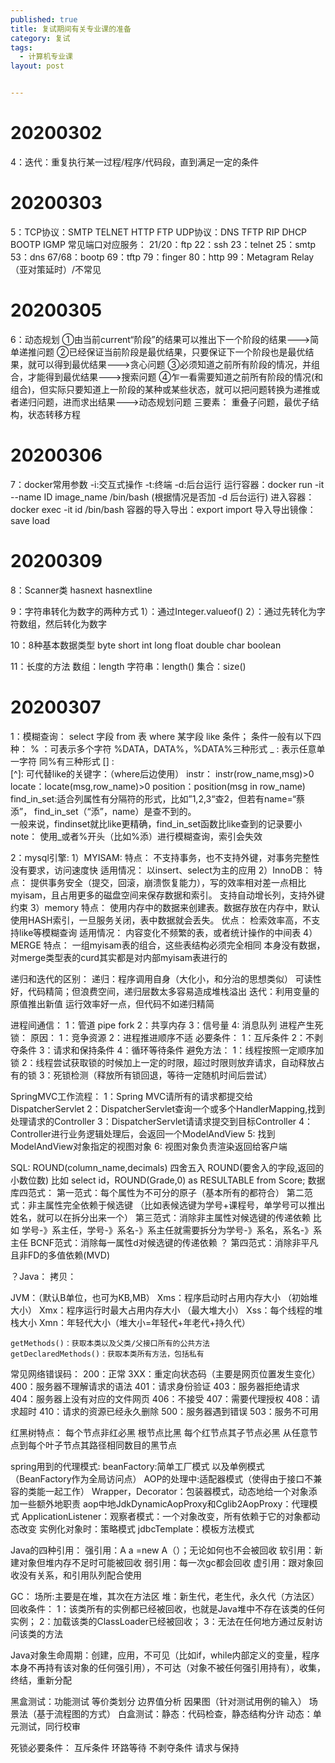 ```yaml
---
published: true
title: 复试期间有关专业课的准备
category: 复试
tags: 
  - 计算机专业课
layout: post


---
```


# 20200302  
4：迭代：重复执行某一过程/程序/代码段，直到满足一定的条件

# 20200303  
5：TCP协议：SMTP TELNET HTTP FTP
	UDP协议：DNS TFTP RIP DHCP BOOTP IGMP
	常见端口对应服务：
	21/20：ftp
	22：ssh
	23：telnet
	25：smtp
	53：dns
	67/68：bootp
	69：tftp
	79：finger
	80：http
	99：Metagram Relay（亚对策延时）/不常见

# 20200305  
6：动态规划
	①由当前current“阶段”的结果可以推出下一个阶段的结果--->简单递推问题 
	②已经保证当前阶段是最优结果，只要保证下一个阶段也是最优结果，就可以得到最优结果--->贪心问题
	③必须知道之前所有阶段的情况，并组合，才能得到最优结果--->搜索问题
	④乍一看需要知道之前所有阶段的情况(和组合)，但实际只要知道上一阶段的某种或某些状态，就可以把问题转换为递推或者递归问题，进而求出结果--->动态规划问题
	三要素：
	重叠子问题，最优子结构，状态转移方程
	
# 20200306  
7：docker常用参数
	-i:交互式操作
	-t:终端
	-d:后台运行
	运行容器：docker run -it --name ID image_name /bin/bash   (根据情况是否加 -d 后台运行)
	进入容器：docker exec -it id /bin/bash
	容器的导入导出：export import
	导入导出镜像： save load
	
	
# 20200309  
8：Scanner类
	hasnext  hasnextline
	
9：字符串转化为数字的两种方式
	1）：通过Integer.valueof()
	2）：通过先转化为字符数组，然后转化为数字

10：8种基本数据类型
byte short int long float double char boolean 

11：长度的方法
	数组：length
	字符串：length()
	集合：size()

# 20200307  
1：模糊查询： select 字段 from 表 where 某字段 like 条件；
	条件一般有以下四种：
	%   ：可表示多个字符 %DATA，DATA%，%DATA%三种形式
	_   : 表示任意单一字符 同%有三种形式
	 [] :  
	 [^]:
	 可代替like的关键字：（where后边使用）
	 instr： instr(row_name,msg)>0
	 locate：locate(msg,row_name)>0
	 position：position(msg in row_name) find_in_set:适合列属性有分隔符的形式，比如”1,2,3“查2，但若有name=“蔡添”，
	 find_in_set（“添”，name）是查不到的。					
	 一般来说，findinset就比like更精确，find_in_set函数比like查到的记录要小
note：
	使用_或者%开头（比如%添）进行模糊查询，索引会失效

2：mysql引擎:
	1）MYISAM:
	特点：
		不支持事务，也不支持外键，对事务完整性没有要求，访问速度快
	适用情况：
		以insert、select为主的应用
	2）InnoDB：
	特点：
		提供事务安全（提交，回滚，崩溃恢复能力），写的效率相对差一点相比myisam，且占用更多的磁盘空间来保存数据和索引。
		支持自动增长列，支持外键约束
	3）memory
	特点：
		使用内存中的数据来创建表。数据存放在内存中，默认使用HASH索引，一旦服务关闭，表中数据就会丢失。
	优点：
		检索效率高，不支持like等模糊查询
	适用情况：
		内容变化不频繁的表，或者统计操作的中间表
	4）MERGE
	特点：
		一组myisam表的组合，这些表结构必须完全相同
		本身没有数据，对merge类型表的curd其实都是对内部myisam表进行的


递归和迭代的区别：
	递归：程序调用自身（大化小，和分治的思想类似）
		可读性好，代码精简；但浪费空间，递归层数太多容易造成堆栈溢出
	迭代：利用变量的原值推出新值
		运行效率好一点，但代码不如递归精简

进程间通信：
	1：管道 pipe fork
	2：共享内存
	3：信号量
	4: 消息队列
进程产生死锁：
	原因：
		1：竞争资源
		2：进程推进顺序不适
	必要条件：
		1：互斥条件
		2：不剥夺条件
		3：请求和保持条件
		4：循环等待条件
	避免方法：
		1：线程按照一定顺序加锁
		2：线程尝试获取锁的时候加上一定的时限，超过时限则放弃请求，自动释放占有的锁
		3：死锁检测（释放所有锁回退，等待一定随机时间后尝试）
		
SpringMVC工作流程：
	1：Spring MVC请所有的请求都提交给DispatcherServlet
	2：DispatcherServlet查询一个或多个HandlerMapping,找到处理请求的Controller
	3：DispatcherServlet请请求提交到目标Controller
	4：Controller进行业务逻辑处理后，会返回一个ModelAndView
	5: 找到ModelAndView对象指定的视图对象
	6: 视图对象负责渲染返回给客户端

SQL:
	ROUND(column_name,decimals)  四舍五入
	ROUND(要舍入的字段,返回的小数位数)
	比如 select id，ROUND(Grade,0) as RESULTABLE from Score;
数据库四范式：
	第一范式：每个属性为不可分的原子（基本所有的都符合）
	第二范式：非主属性完全依赖于候选键
		（比如表候选键为学号+课程号，单学号可以推出姓名，就可以在拆分出来一个）
	第三范式：消除非主属性对候选键的传递依赖
		比如 学号-》系主任，学号-》系名-》系主任就需要拆分为学号-》系名，系名-》系主任
	BCNF范式：消除每一属性d对候选键的传递依赖
？	第四范式：消除非平凡且非FD的多值依赖(MVD)

？Java：
		拷贝：
	
JVM：（默认B单位，也可为KB,MB）
	Xms：程序启动时占用内存大小	（初始堆大小）
	Xmx：程序运行时最大占用内存大小 （最大堆大小）
	Xss：每个线程的堆栈大小
	Xmn：年轻代大小（堆大小=年轻代+年老代+持久代）
	
	getMethods()：获取本类以及父类/父接口所有的公共方法
	getDeclaredMethods()：获取本类所有方法，包括私有
	
常见网络错误码：
200：正常
3XX：重定向状态码（主要是网页位置发生变化）
400：服务器不理解请求的语法
401：请求身份验证
403：服务器拒绝请求
404：服务器上没有对应的文件网页
406：不接受
407：需要代理授权
408：请求超时
410：请求的资源已经永久删除
500：服务器遇到错误
503：服务不可用

红黑树特点：
每个节点非红必黑
根节点比黑
每个红节点其子节点必黑
从任意节点到每个叶子节点其路径相同数目的黑节点


spring用到的代理模式:
beanFactory:简单工厂模式 以及单例模式（BeanFactory作为全局访问点）
AOP的处理中:适配器模式（使得由于接口不兼容的类能一起工作）
Wrapper，Decorator：包装器模式，动态地给一个对象添加一些额外地职责
aop中地JdkDynamicAopProxy和Cglib2AopProxy：代理模式
ApplicationListener：观察者模式：一个对象改变，所有依赖于它的对象都动态改变
实例化对象时：策略模式
jdbcTemplate：模板方法模式

Java的四种引用：
强引用：A a =new A（）；无论如何也不会被回收
软引用：新建对象但堆内存不足时可能被回收
弱引用：每一次gc都会回收
虚引用：跟对象回收没有关系，和引用队列配合使用

GC：
场所:主要是在堆，其次在方法区
堆：新生代，老生代，永久代（方法区）
回收条件：
	1：该类所有的实例都已经被回收，也就是Java堆中不存在该类的任何实例；
	2：加载该类的ClassLoader已经被回收；
	3：无法在任何地方通过反射访问该类的方法

Java对象生命周期：创建，应用，不可见（比如if，while内部定义的变量，程序本身不再持有该对象的任何强引用），不可达（对象不被任何强引用持有），收集，终结，重新分配


黑盒测试：功能测试 等价类划分 边界值分析 因果图（针对测试用例的输入）  场景法（基于流程图的方式） 
白盒测试：静态：代码检查，静态结构分许  动态：单元测试，同行校审

死锁必要条件：
互斥条件
环路等待
不剥夺条件
请求与保持